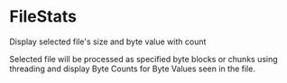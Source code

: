 # FileStats
Display selected file's size and byte value with count

Selected file will be processed as specified byte blocks or chunks using threading and display Byte Counts for Byte Values seen in the file.
